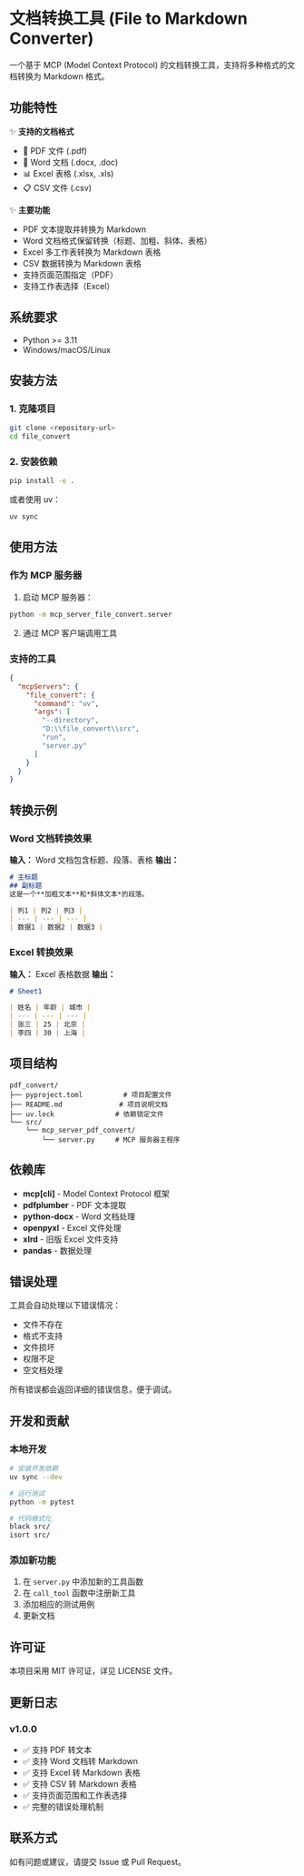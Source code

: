 # 文档转换工具 (File to Markdown Converter)

一个基于 MCP (Model Context Protocol) 的文档转换工具，支持将多种格式的文档转换为 Markdown 格式。

## 功能特性

✨ **支持的文档格式**
- 📄 PDF 文件 (.pdf)
- 📝 Word 文档 (.docx, .doc)
- 📊 Excel 表格 (.xlsx, .xls)
- 📋 CSV 文件 (.csv)

✨ **主要功能**
- PDF 文本提取并转换为 Markdown
- Word 文档格式保留转换（标题、加粗、斜体、表格）
- Excel 多工作表转换为 Markdown 表格
- CSV 数据转换为 Markdown 表格
- 支持页面范围指定（PDF）
- 支持工作表选择（Excel）

## 系统要求

- Python >= 3.11
- Windows/macOS/Linux

## 安装方法

### 1. 克隆项目
```bash
git clone <repository-url>
cd file_convert
```

### 2. 安装依赖
```bash
pip install -e .
```

或者使用 uv：
```bash
uv sync
```

## 使用方法

### 作为 MCP 服务器

1. 启动 MCP 服务器：
```bash
python -m mcp_server_file_convert.server
```

2. 通过 MCP 客户端调用工具

### 支持的工具

```json
{
  "mcpServers": {
    "file_convert": {
      "command": "uv",
      "args": [
        "--directory",
        "D:\\file_convert\\src",
        "run",
        "server.py"
      ]
    }
  }
}

```

## 转换示例

### Word 文档转换效果
**输入：** Word 文档包含标题、段落、表格
**输出：** 
```markdown
# 主标题
## 副标题
这是一个**加粗文本**和*斜体文本*的段落。

| 列1 | 列2 | 列3 |
| --- | --- | --- |
| 数据1 | 数据2 | 数据3 |
```

### Excel 转换效果
**输入：** Excel 表格数据
**输出：**
```markdown
# Sheet1

| 姓名 | 年龄 | 城市 |
| --- | --- | --- |
| 张三 | 25 | 北京 |
| 李四 | 30 | 上海 |
```

## 项目结构

```
pdf_convert/
├── pyproject.toml          # 项目配置文件
├── README.md              # 项目说明文档
├── uv.lock               # 依赖锁定文件
└── src/
    └── mcp_server_pdf_convert/
        └── server.py     # MCP 服务器主程序
```

## 依赖库

- **mcp[cli]** - Model Context Protocol 框架
- **pdfplumber** - PDF 文本提取
- **python-docx** - Word 文档处理
- **openpyxl** - Excel 文件处理
- **xlrd** - 旧版 Excel 文件支持
- **pandas** - 数据处理

## 错误处理

工具会自动处理以下错误情况：
- 文件不存在
- 格式不支持
- 文件损坏
- 权限不足
- 空文档处理

所有错误都会返回详细的错误信息，便于调试。

## 开发和贡献

### 本地开发
```bash
# 安装开发依赖
uv sync --dev

# 运行测试
python -m pytest

# 代码格式化
black src/
isort src/
```

### 添加新功能
1. 在 `server.py` 中添加新的工具函数
2. 在 `call_tool` 函数中注册新工具
3. 添加相应的测试用例
4. 更新文档

## 许可证

本项目采用 MIT 许可证，详见 LICENSE 文件。

## 更新日志

### v1.0.0
- ✅ 支持 PDF 转文本
- ✅ 支持 Word 文档转 Markdown
- ✅ 支持 Excel 转 Markdown 表格
- ✅ 支持 CSV 转 Markdown 表格
- ✅ 支持页面范围和工作表选择
- ✅ 完整的错误处理机制

## 联系方式

如有问题或建议，请提交 Issue 或 Pull Request。
